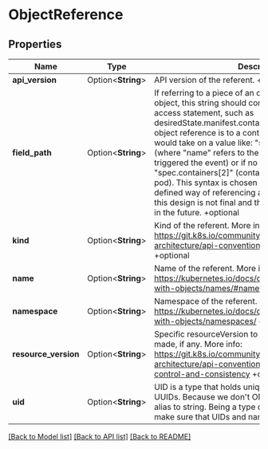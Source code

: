 # ObjectReference

## Properties

Name | Type | Description | Notes
------------ | ------------- | ------------- | -------------
**api_version** | Option<**String**> | API version of the referent. +optional | [optional]
**field_path** | Option<**String**> | If referring to a piece of an object instead of an entire object, this string should contain a valid JSON/Go field access statement, such as desiredState.manifest.containers[2]. For example, if the object reference is to a container within a pod, this would take on a value like: \"spec.containers{name}\" (where \"name\" refers to the name of the container that triggered the event) or if no container name is specified \"spec.containers[2]\" (container with index 2 in this pod). This syntax is chosen only to have some well-defined way of referencing a part of an object. TODO: this design is not final and this field is subject to change in the future. +optional | [optional]
**kind** | Option<**String**> | Kind of the referent. More info: https://git.k8s.io/community/contributors/devel/sig-architecture/api-conventions.md#types-kinds +optional | [optional]
**name** | Option<**String**> | Name of the referent. More info: https://kubernetes.io/docs/concepts/overview/working-with-objects/names/#names +optional | [optional]
**namespace** | Option<**String**> | Namespace of the referent. More info: https://kubernetes.io/docs/concepts/overview/working-with-objects/namespaces/ +optional | [optional]
**resource_version** | Option<**String**> | Specific resourceVersion to which this reference is made, if any. More info: https://git.k8s.io/community/contributors/devel/sig-architecture/api-conventions.md#concurrency-control-and-consistency +optional | [optional]
**uid** | Option<**String**> | UID is a type that holds unique ID values, including UUIDs.  Because we don't ONLY use UUIDs, this is an alias to string.  Being a type captures intent and helps make sure that UIDs and names do not get conflated. | [optional]

[[Back to Model list]](../README.md#documentation-for-models) [[Back to API list]](../README.md#documentation-for-api-endpoints) [[Back to README]](../README.md)


